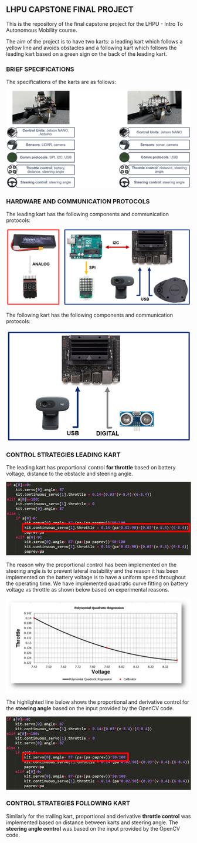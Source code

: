 ## **LHPU CAPSTONE FINAL PROJECT**

This is the repository of the final capstone project for the LHPU - Intro To Autonomous Mobility course. 

The aim of the project is to have two karts: a leading kart which follows a yellow line and avoids obstacles and a following
kart which follows the leading kart based on a green sign on the back of the leading kart.

### **BRIEF SPECIFICATIONS**

The specifications of the karts are as follows:

![img.png](img.png)

### **HARDWARE AND COMMUNICATION PROTOCOLS**

The leading kart has the following components and communication protocols:

![img_1.png](img_1.png)

The following kart has the following components and communication protocols:

![img_2.png](img_2.png)

### **CONTROL STRATEGIES LEADING KART**

The leading kart has proportional control **for throttle** based on battery voltage, distance to the obstacle and steering angle. 

![img_4.png](img_4.png)

The reason why the proportional control has been implemented on the steering angle is to prevent lateral instability and the reason it has been implemented on the battery voltage is to have a uniform speed throughout the operating time.
We have implemented quadratic curve fitting on battery voltage vs throttle as shown below based on experimental reasons.

![img_7.png](img_7.png)

The highlighted line below shows the proportional and derivative control for the **steering angle** based on the input provided by the OpenCV code.

![img_6.png](img_6.png)

### **CONTROL STRATEGIES FOLLOWING KART**

Similarly for the trailing kart, proportional and derivative **throttle control** was implemented based on distance between karts and steering angle.
The **steering angle control** was based on the input provided by the OpenCV code.